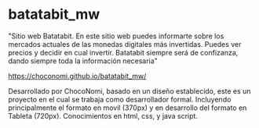 # batatabit_mw

"Sitio web Batatabit. En este sitio web puedes informarte sobre los mercados actuales de las monedas digitales más invertidas. Puedes ver precios y decidir en cual invertir. Batatabit siempre será de confizanza, dando siempre toda la información necesaria" 

https://choconomi.github.io/batatabit_mw/ 

Desarrollado por ChocoNomi, basado en un diseño establecido, este es un proyecto en el cual se trabaja como desarrollador formal. Incluyendo principalmente el formato en movil (370px) y en desarrollo del formato en Tableta (720px). Conocimientos en html, css, y java script.
